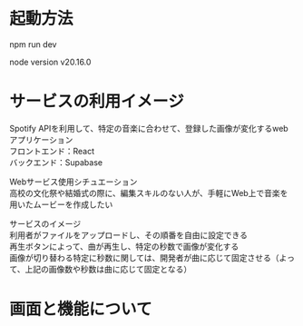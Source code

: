# 起動方法
npm run dev

node version
v20.16.0

# サービスの利用イメージ
Spotify APIを利用して、特定の音楽に合わせて、登録した画像が変化するwebアプリケーション  
フロントエンド：React  
バックエンド：Supabase  

Webサービス使用シチュエーション  
高校の文化祭や結婚式の際に、編集スキルのない人が、手軽にWeb上で音楽を用いたムービーを作成したい

サービスのイメージ  
利用者がファイルをアップロードし、その順番を自由に設定できる  
再生ボタンによって、曲が再生し、特定の秒数で画像が変化する  
画像が切り替わる特定に秒数に関しては、開発者が曲に応じて固定させる（よって、上記の画像数や秒数は曲に応じて固定となる）  

# 画面と機能について
